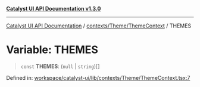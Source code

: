 [**Catalyst UI API Documentation v1.3.0**](../../../../README.md)

---

[Catalyst UI API Documentation](../../../../README.md) / [contexts/Theme/ThemeContext](../README.md) / THEMES

# Variable: THEMES

> `const` **THEMES**: (`null` \| `string`)[]

Defined in: [workspace/catalyst-ui/lib/contexts/Theme/ThemeContext.tsx:7](https://github.com/TheBranchDriftCatalyst/catalyst-ui/blob/main/lib/contexts/Theme/ThemeContext.tsx#L7)
